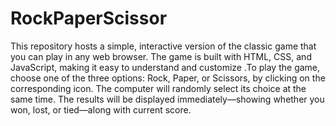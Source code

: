 # RockPaperScissor
This repository hosts a simple, interactive version of the classic game that you can play in any web browser. The game is built with HTML, CSS, and JavaScript, making it easy to understand and customize .To play the game, choose one of the three options: Rock, Paper, or Scissors, by clicking on the corresponding icon. The computer will randomly select its choice at the same time. The results will be displayed immediately—showing whether you won, lost, or tied—along with current score.
